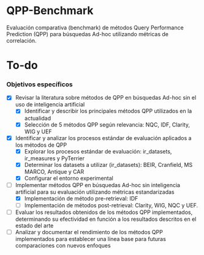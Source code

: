 # QPP-Benchmark
Evaluación comparativa (benchmark) de métodos Query Performance Prediction (QPP) para búsquedas Ad-hoc utilizando métricas de correlación.

# To-do

### Objetivos específicos

- [x] Revisar la literatura sobre métodos de QPP en búsquedas Ad-hoc sin el uso de inteligencia artificial
     - [x] Identificar y describir los principales métodos QPP utilizados en la actualidad
     - [x] Selección de 5 métodos QPP según relevancia: NQC, IDF, Clarity, WIG y UEF
- [x] Identificar y analizar los procesos estándar de evaluación aplicados a los métodos de QPP
     - [x] Explorar los procesos estándar de evaluación: ir_datasets, ir_measures y PyTerrier
     - [x] Determinar los datasets a utilizar (ir_datasets): BEIR, Cranfield, MS MARCO, Antique y CAR
     - [x] Configurar el entorno experimental
- [ ] Implementar métodos QPP en búsquedas Ad-hoc sin inteligencia artificial para su evaluación utilizando métricas estandarizadas
     - [x] Implementación de método pre-retrieval: IDF
     - [ ] Implementación de métodos post-retrieval: Clarity, WIG, NQC y UEF.
- [ ] Evaluar los resultados obtenidos de los métodos QPP implementados, determinando su efectividad en función a los resultados descritos en el estado del arte
- [ ] Analizar y documentar el rendimiento de los métodos QPP implementados para establecer una línea base para futuras comparaciones con nuevos enfoques
